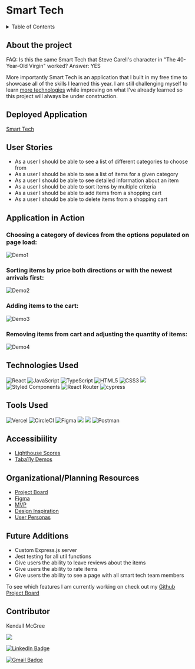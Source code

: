 # Smart Tech

<details>
  <summary>Table of Contents</summary>
  <ol>
    <li><a href="#about-the-project">About the Project</a></li>
    <li><a href="#deployed-application">Deployed Application</a></li>
    <li><a href="#user-stories">User Stories</a></li>
    <li><a href="#application-in-action">Application in Action</a></li>
    <li><a href="#technologies-used">Technologies Used</a></li>
    <li><a href="#tools-used">Tools Used</a></li>
    <li><a href="#accessibility">Accessibility</a></li>
    <li><a href="#organizational-resources">Organizational/Planning Resources</a></li>
    <li><a href="#future-additions">Future Additions</a></li>
    <li><a href="#contributor">Contributor</a></li>
  </ol>
</details>

## About the project
FAQ: Is this the same Smart Tech that Steve Carell's character in "The 40-Year-Old Virgin" worked? Answer: YES 

More importantly Smart Tech is an application that I built in my free time to showcase all of the skills I learned this year. I am still challenging myself to learn <a href="#future-additions">more technologies</a> while improving on what I've already learned so this project will always be under construction. 


## Deployed Application
[Smart Tech](https://smart-tech-79s7wqmem-kendallm360.vercel.app/)


## User Stories
- As a user I should be able to see a list of different categories to choose from
- As a user I should be able to see a list of items for a given category
- As a user I should be able to see detailed information about an item
- As a user I should be able to sort items by multiple criteria
- As a user I should be able to add items from a shopping cart
- As a user I should be able to delete items from a shopping cart

## Application in Action

### Choosing a category of devices from the options populated on page load:
![Demo1](https://media.giphy.com/media/LwwFk8FeVzh40Y1vBt/giphy.gif)

### Sorting items by price both directions or with the newest arrivals first:
![Demo2](https://media.giphy.com/media/6D2IDxbU4jK2eADoCi/giphy.gif)

### Adding items to the cart:
![Demo3](https://media.giphy.com/media/Rh14RVV17xSgGV1wtq/giphy.gif)

### Removing items from cart and adjusting the quantity of items:
![Demo4](https://media.giphy.com/media/dFS5x3LLYisowP52r1/giphy.gif)


## Technologies Used

![React](https://img.shields.io/badge/react-%2320232a.svg?style=for-the-badge&logo=react&logoColor=%2361DAFB)
![JavaScript](https://img.shields.io/badge/javascript-%23323330.svg?style=for-the-badge&logo=javascript&logoColor=%23F7DF1E)
![TypeScript](https://img.shields.io/badge/typescript-%23007ACC.svg?style=for-the-badge&logo=typescript&logoColor=white)
![HTML5](https://img.shields.io/badge/html5-%23E34F26.svg?style=for-the-badge&logo=html5&logoColor=white)
![CSS3](https://img.shields.io/badge/css3-%231572B6.svg?style=for-the-badge&logo=css3&logoColor=white)
<img src="https://img.shields.io/badge/markdown-%23000000.svg?style=for-the-badge&logo=markdown&logoColor=white" />
![Styled Components](https://img.shields.io/badge/styled--components-DB7093?style=for-the-badge&logo=styled-components&logoColor=white)
![React Router](https://img.shields.io/badge/React_Router-CA4245?style=for-the-badge&logo=react-router&logoColor=white)
![cypress](https://img.shields.io/badge/-cypress-%23E5E5E5?style=for-the-badge&logo=cypress&logoColor=058a5e)


## Tools Used

![Vercel](https://img.shields.io/badge/vercel-%23000000.svg?style=for-the-badge&logo=vercel&logoColor=white)
![CircleCI](https://img.shields.io/badge/circle%20ci-%23161616.svg?style=for-the-badge&logo=circleci&logoColor=white)
![Figma](https://img.shields.io/badge/figma-%23F24E1E.svg?style=for-the-badge&logo=figma&logoColor=white)
<img src="https://img.shields.io/badge/Dribbble-EA4C89?style=for-the-badge&logo=dribbble&logoColor=white" />
<img src="https://img.shields.io/badge/VS_Code-007ACC?style=for-the-badge&logo=visual%20studio%20code&logoColor=white"/>
![Postman](https://img.shields.io/badge/Postman-FF6C37?style=for-the-badge&logo=postman&logoColor=white)

## Accessibiility
- [Lighthouse Scores](https://docs.google.com/document/d/17Sl9c4BiYSNiIOhNJ5BE8Fv9ghZdMn3CNmGaxPCDKQs/edit?usp=sharing)
- [Taba11y Demos](https://docs.google.com/document/d/1XyG8hIZ5lnz9SoLt_lnrc83zQvd29UzW0jGX6fsPG5U/edit?usp=sharing)

## Organizational/Planning Resources
 - [Project Board](https://github.com/users/kendallm360/projects/4/views/1)
 - [Figma](https://www.figma.com/file/UsOAE3rAptWu0q4lLhCgI2/Smart-Tech?node-id=1%3A2)
 - [MVP](https://docs.google.com/document/d/1Bn9kGBiyN8qaxEYMc9hHdi1dHYXkHljyGGNz2hM-8-E/edit)
 - [Design Inspiration](https://docs.google.com/document/d/1xrrGQmP0zfN4CnbYPE0Yxk9pusbF6VpRsp-M2Zv6TS4/edit)
 - [User Personas](https://docs.google.com/document/d/1_C8s-0EUzS2IsZtvQzMdVUOB4IZnjNRVsPTxKcZDO30/edit?usp=sharing)

## Future Additions
- Custom Express.js server
- Jest testing for all util functions
- Give users the ability to leave reviews about the items
- Give users the ability to rate items
- Give users the ability to see a page with all smart tech team members


To see which features I am currently working on check out my [Github Project Board](https://github.com/users/kendallm360/projects/4/views/1)


## Contributor
  Kendall McGree
  <p><a href="https://github.com/kendallm360/"><img src="https://img.shields.io/badge/github-181717.svg?style=for-the-    badge&logo=github&logoColor=white" /></a></p>
  
  <p><a href="https://www.linkedin.com/in/kendall-mcgree/"><img src="https://img.shields.io/badge/LinkedIn-0A66C2?style=for-the-badge&logo=linkedin&logoColor=white" alt="LinkedIn Badge"></a></p>
  
  <p><a href="mailto:mcgreekendall@gmail.com"><img src="https://img.shields.io/badge/Gmail-EA4335?style=for-the-badge&logo=gmail&logoColor=white" alt="Gmail Badge"></a></p>

